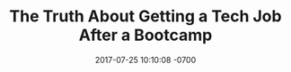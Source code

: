 ---
title: The Truth About Getting a Tech Job After a Bootcamp
layout: post
date:   2017-07-25 10:10:08 -0700
categories: bootcamp career 
tags: front-page
external_url: http://www.huffingtonpost.com/entry/59790e45e4b0c69ef7052547
external_site: Huffington Post
---